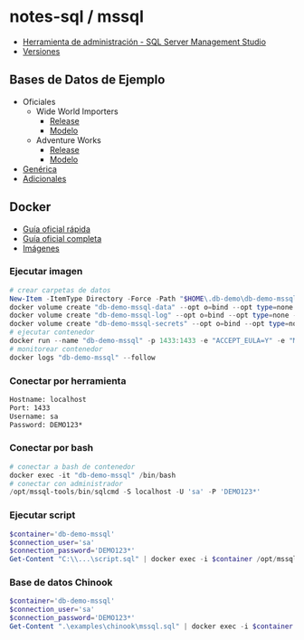 # notes-sql / mssql

- [Herramienta de administración - SQL Server Management Studio](https://learn.microsoft.com/en-us/sql/ssms/download-sql-server-management-studio-ssms)
- [Versiones](https://sqlserverbuilds.blogspot.com)

## Bases de Datos de Ejemplo

- Oficiales
  - Wide World Importers
    - [Release](https://github.com/Microsoft/sql-server-samples/releases/tag/wide-world-importers-v1.0)
    - [Modelo](https://dataedo.com/samples/html/WideWorldImporters)
  - Adventure Works
    - [Release](https://github.com/Microsoft/sql-server-samples/releases/tag/adventureworks)
    - [Modelo](https://dataedo.com/samples/html/AdventureWorks/)
- [Genérica](https://github.com/lerocha/chinook-database)
- [Adicionales](https://dataedo.com/kb/databases/sql-server/sample-databases)

## Docker

- [Guía oficial rápida](https://learn.microsoft.com/en-us/sql/linux/quickstart-install-connect-docker)
- [Guía oficial completa](https://learn.microsoft.com/en-us/sql/linux/sql-server-linux-docker-container-deployment)
- [Imágenes](https://hub.docker.com/_/microsoft-mssql-server)

### Ejecutar imagen

```powershell
# crear carpetas de datos
New-Item -ItemType Directory -Force -Path "$HOME\.db-demo\db-demo-mssql-data"
docker volume create "db-demo-mssql-data" --opt o=bind --opt type=none --opt device="$HOME\.demo\db-demo-mssql-data"
docker volume create "db-demo-mssql-log" --opt o=bind --opt type=none --opt device="$HOME\.demo\db-demo-mssql-log"
docker volume create "db-demo-mssql-secrets" --opt o=bind --opt type=none --opt device="$HOME\.demo\db-demo-mssql-secrets"
# ejecutar contenedor
docker run --name "db-demo-mssql" -p 1433:1433 -e "ACCEPT_EULA=Y" -e "MSSQL_SA_PASSWORD=DEMO123*" -v "db-demo-mssql-data:/var/opt/mssql/data" -v "db-demo-mssql-log:/var/opt/mssql/log" -v "db-demo-mssql-secrets:/var/opt/mssql/secrets" -d "mcr.microsoft.com/mssql/server:2022-CU12-ubuntu-22.04"
# monitorear contenedor
docker logs "db-demo-mssql" --follow
```

### Conectar por herramienta

```txt
Hostname: localhost
Port: 1433
Username: sa
Password: DEMO123*
```

### Conectar por bash

```powershell
# conectar a bash de contenedor
docker exec -it "db-demo-mssql" /bin/bash
# conectar con administrador
/opt/mssql-tools/bin/sqlcmd -S localhost -U 'sa' -P 'DEMO123*'
```

### Ejecutar script

```powershell
$container='db-demo-mssql'
$connection_user='sa'
$connection_password='DEMO123*'
Get-Content "C:\\...\script.sql" | docker exec -i $container /opt/mssql-tools/bin/sqlcmd -S localhost -U $connection_user -P $connection_password
```

### Base de datos Chinook

```powershell
$container='db-demo-mssql'
$connection_user='sa'
$connection_password='DEMO123*'
Get-Content ".\examples\chinook\mssql.sql" | docker exec -i $container /opt/mssql-tools/bin/sqlcmd -S localhost -U $connection_user -P $connection_password
```
